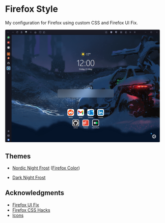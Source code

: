 # Firefox Style

My configuration for Firefox using custom CSS and Firefox UI Fix.

![Preview](preview.png)

## Themes
* [Nordic Night Frost](https://addons.mozilla.org/en-US/firefox/addon/nordic-night-frost/)
([Firefox Color](https://color.firefox.com/?theme=XQAAAAKLBAAAAAAAAABBqYhm849SCicxcUfbB38oKRicm6da8pFTtcQNgw19Pc1aZ4ZDQ499FUcuYB-_purP28XDcZ8buogJXEnT18uY8wbMPln-RxssnsSu-E9LxF_sImdrTlELKFc63auxAoTUEgzyuZU3uZ0cfd6mDmmDNt0TKH6Ed2fhpOZbOTPoKh7GrWDtuqpL29v-PEtg0QMEuKpcPnxkFEeSLyWJtfJtxo99fgEHdCp5Tdl0vgKZOgNUaC6MkUm0a79Ymbe3VXkg2gP_OaLTfAoDbo6jZPvA_6REyYgECZ1FaYg01Nwg2qwGmtvSTeP3vcPJw1M9d3afA5Qj7yAE4uTdVSGQxa1S1c1FZktd9zFDE37tKtfFnE_F6ZRvp1IdN-Tcw9uDfM5ryYb3eZRugMrMhGiL69q8AcogrS0Zc_cH4XaaFNz80JJSalwoFd6u5sNwYzIBdtMy6Plf_I26QPFlKDuiGQ8QuRlSg77eW6HY2K2VhVkeGUdihvq5bRrZoMBo4PYtfVZ0TjC5npoKiyI4FduIsJTp99FdlpYVI6yFl0mcwIT9obVzz78tlfiARz9bFNqFLbt7Sdzw-h3_yZUdjg))

* [Dark Night Frost](https://addons.mozilla.org/en-US/firefox/addon/dark-night-frost/)

## Acknowledgments
* [Firefox UI Fix](https://github.com/black7375/Firefox-UI-Fix)
* [Firefox CSS Hacks](https://github.com/MrOtherGuy/firefox-csshacks)
* [Icons](https://www.iconfinder.com/remix-icon)